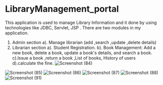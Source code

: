 # LibraryManagement_portal
This application is used to manage Library Information and it done by using technologies like JDBC, Servlet, JSP .
There are two modules in my application.
1. Admin section
a). Manage librarian (add ,search ,update ,delete details)
2. Librarian section
a). Student Registration.
b). Book Management: Add a new book, delete a book, update a book's details, and search a book.
c).Issue a book ,return a book ,List of books, History of users
d).calculate the fine.
![Screenshot (84)](https://user-images.githubusercontent.com/115572826/222892928-6c72f51f-f825-4d5f-ac6f-51e293e5bad9.png)

![Screenshot (85)](https://user-images.githubusercontent.com/115572826/222892995-addc973e-da1f-4564-a00e-1c4f22afa84b.png)
![Screenshot (86)](https://user-images.githubusercontent.com/115572826/222893036-5910981e-5f5f-4614-98f9-a31c26da6d7d.png)
![Screenshot (87)](https://user-images.githubusercontent.com/115572826/222893061-2d2739f3-0be7-49de-b037-8924fb669b15.png)
![Screenshot (88)](https://user-images.githubusercontent.com/115572826/222893078-95572625-bd7e-4efa-9264-bd6e53fbdbc2.png)
![Screenshot (91)](https://user-images.githubusercontent.com/115572826/222893103-75b043fe-6fc4-4f5c-95de-2cea104d33b7.png)
